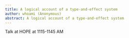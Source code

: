 ```yaml
---
title: A logical account of a type-and-effect system
author: whoami (Anonymous)
abstract: A logical account of a type-and-effect system
---
```


Talk at HOPE at 1115-1145 AM
